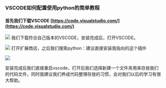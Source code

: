 ### VSCODE如何配置使用python的简单教程

#### 首先我们下载VSCODE [https://code.visualstudio.com/](https://code.visualstudio.com/) 
![](https://myimage-1258800375.cos.ap-beijing.myqcloud.com/小书匠/1606819808019.png)
    我们下载符合自己版本的VSCODE，安装完成后，打开VSCODE。
	
![](https://myimage-1258800375.cos.ap-beijing.myqcloud.com/小书匠/1606819978503.png)
打开扩展商店，之后我们搜索python：建议直接安装我指向的这个插件

![](https://myimage-1258800375.cos.ap-beijing.myqcloud.com/小书匠/1606820096857.png)

安装完成后我们直接重启vscode，打开后我们选择新建一个文件夹用来存放我们的代码文件，同时我建议我们养成代码整理存放的习惯，会对我们以后的学习有很大帮助。
